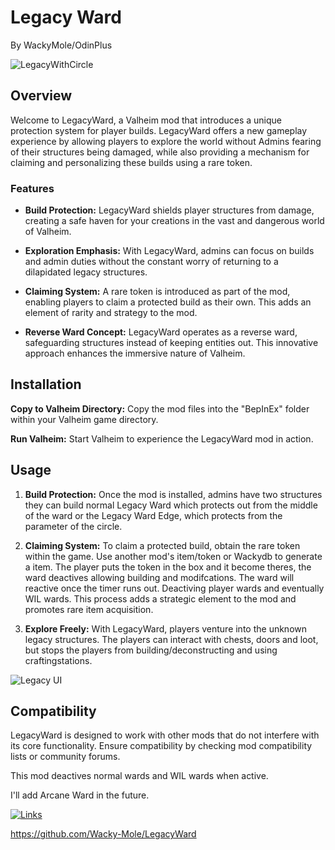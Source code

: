# Legacy Ward 
By WackyMole/OdinPlus


![LegacyWithCircle](https://wackymole.com/hosts/legacywardwithred.png)
## Overview

Welcome to LegacyWard, a Valheim mod that introduces a unique protection system for player builds. LegacyWard offers a new gameplay experience by allowing players to explore the world without Admins fearing of their structures being damaged, while also providing a mechanism for claiming and personalizing these builds using a rare token.

### Features

- **Build Protection:** LegacyWard shields player structures from damage, creating a safe haven for your creations in the vast and dangerous world of Valheim.

- **Exploration Emphasis:** With LegacyWard, admins can focus on builds and admin duties without the constant worry of returning to a dilapidated legacy structures.

- **Claiming System:** A rare token is introduced as part of the mod, enabling players to claim a protected build as their own. This adds an element of rarity and strategy to the mod.

- **Reverse Ward Concept:** LegacyWard operates as a reverse ward, safeguarding structures instead of keeping entities out. This innovative approach enhances the immersive nature of Valheim.

## Installation

 **Copy to Valheim Directory:** Copy the mod files into the "BepInEx" folder within your Valheim game directory.

 **Run Valheim:** Start Valheim to experience the LegacyWard mod in action.

## Usage

1. **Build Protection:** Once the mod is installed, admins have two structures they can build normal Legacy Ward which protects out from the middle of the ward or the Legacy Ward Edge, which protects from the parameter of the circle.

2. **Claiming System:** To claim a protected build, obtain the rare token within the game. Use another mod's item/token or Wackydb to generate a item.  The player puts the token in the box and it become theres, the ward deactives allowing building and modifcations. The ward will reactive once the timer runs out.  Deactiving player wards and eventually WIL wards.  This process adds a strategic element to the mod and promotes rare item acquisition.

3. **Explore Freely:** With LegacyWard, players venture into the unknown legacy structures. The players can interact with chests, doors and loot, but stops the players from building/deconstructing and using craftingstations. 


![Legacy UI](https://wackymole.com/hosts/legacywardui.png)


## Compatibility

LegacyWard is designed to work with other mods that do not interfere with its core functionality. Ensure compatibility by checking mod compatibility lists or community forums.

This mod deactives normal wards and WIL wards when active. 

I'll add Arcane Ward in the future.

<a href="https://discord.gg/mbkPcvu9ax">![Links](https://noobtrap.eu/images/crystallights/potionsplusfooter.png)</a>


https://github.com/Wacky-Mole/LegacyWard